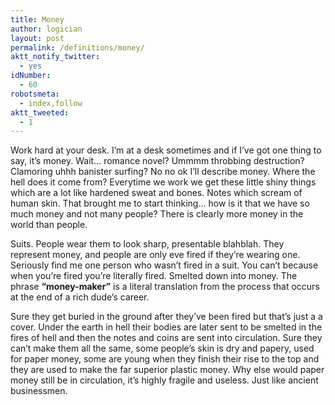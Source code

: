```yaml
---
title: Money
author: logician
layout: post
permalink: /definitions/money/
aktt_notify_twitter:
  - yes
idNumber:
  - 60
robotsmeta:
  - index,follow
aktt_tweeted:
  - 1
---
```

Work hard at your desk. <!--more-->I&#8217;m at a desk sometimes and if I&#8217;ve got one thing to say, it&#8217;s money. Wait&#8230; romance novel? Ummmm throbbing destruction? Clamoring uhhh banister surfing? No no ok I&#8217;ll describe money. Where the hell does it come from? Everytime we work we get these little shiny things which are a lot like hardened sweat and bones. Notes which scream of human skin. That brought me to start thinking&#8230; how is it that we have so much money and not many people? There is clearly more money in the world than people.

Suits. People wear them to look sharp, presentable blahblah. They represent money, and people are only eve fired if they&#8217;re wearing one. Seriously find me one person who wasn&#8217;t fired in a suit. You can&#8217;t because when you&#8217;re fired you&#8217;re literally fired. Smelted down into money. The phrase **&#8220;money-maker&#8221;** is a literal translation from the process that occurs at the end of a rich dude&#8217;s career.

Sure they get buried in the ground after they&#8217;ve been fired but that&#8217;s just a a cover. Under the earth in hell their bodies are later sent to be smelted in the fires of hell and then the notes and coins are sent into circulation. Sure they can&#8217;t make them all the same, some people&#8217;s skin is dry and papery, used for paper money, some are young when they finish their rise to the top and they are used to make the far superior plastic money. Why else would paper money still be in circulation, it&#8217;s highly fragile and useless. Just like ancient businessmen.